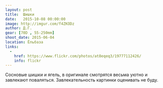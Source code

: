 ```yaml
---
layout: post
title:  Шишки
date:   2015-10-08 00:00:00
image: http://imgur.com/f4ZKODz
author: Д.Г.
gear: [70D , 55-250mm]
shoot_date: 2015-06-04
location: Ёльбаза
links:
  -
    href: https://www.flickr.com/photos/at8eqeq3/19777112426/
    info: flickr
---
```


Сосновые шишки и ягель, в оригинале смотрятся весьма уютно и завлекают поваляться. Завлекательность картинки оценивать не буду.

